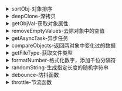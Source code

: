 
<details>
  <summary>sortObj-对象排序</summary>
  <pre>
  <code>
    import { sortObj } from "@iceywu/utils";
    const sortData = sortObj(data);
  </code>
  </pre>
</details>

<details>
  <summary>deepClone-深拷贝</summary>
  <pre>
  <code>
    import { deepClone } from "@iceywu/utils";
    const cloneData = deepClone(data);
  </code>
  </pre>
</details>

<details>
  <summary>getObjVal-获取对象属性</summary>
  <pre>
  <code>
    import { getObjVal } from "@iceywu/utils";
    const baseData = {
      a: 1,
      b: {
        c: 2
      }
    }
    const aVal = getObjVal(baseData, 'a')
    const cVal = getObjVal(baseData, ['b', 'c'])
  </code>
  </pre>
</details>
<details>
  <summary>removeEmptyValues-去除对象中的空值</summary>
  <pre>
  <code>
    import { removeEmptyValues } from "@iceywu/utils";
    const obj = {
      name: 'John',
      age: null,
      listB: [],
      address: {
        street: '123 Main St',
        city: '',
        country: 'USA',
        listA: []
      },
      hobbies: ['reading', '', 'swimming']
    }
    const result = removeEmptyValues(obj)
    console.log(result)
    {
        "name": "John",
        "address": {
            "street": "123 Main St",
            "country": "USA"
        },
        "hobbies": [
            "reading",
            "swimming"
        ]
    }
  </code>
  </pre>
</details>

<details>
  <summary>getAsyncTask-异步任务</summary>
  <pre>
  <code>
    import { getAsyncTask } from "@iceywu/utils";
    interface Rules {
      keys: string | string[]
      val: any
    }
    interface GetAsyncTaskOptions {
      rules?: Rules[]
      params?: any
      asyncTime?: number
      maxTimes?: number
    }

    interface GetAsyncTaskReturn {
      task: Promise<any>
      stop: () => void
    }

    let index = 0
    const getPost = () => {
      return new Promise((resolve, reject) => {
        setTimeout(() => {
          resolve({ id: index, title: `Post ${index}` })
        }, 1000)
      })
    }

      const { task, stop } = getAsyncTask(getPost,{
        rules:[
        {
          keys: 'id',
          val: 4,
        },
      ],
        params: {
          id: 4,
        },
      })
      handleStop = stop
      // get val in id===4
      console.log('🎉-----task-----', await task);
  </code>
  </pre>
</details>
<details>
  <summary>compareObjects-返回两对象中变化过的数据</summary>
  <pre>
  <code>
    import { compareObjects } from "@iceywu/utils";
    const obj1 = {
      a: 1,
      b: 2,
      c: 3,
      d: {
        e: 4,
        f: 5,
        g: 6,
      },
      h: [1, 2, 3, 4, 5],
    };
    const obj2 = {
      a: 1,
      b: 2,
      c: 3,
      d: {
        e: 4,
        f: 5,
        g: 6,
      },
      h: [1, 2, 3, 4, 5],
    };
    const ttData = compareObjects(obj1, obj2);
  </code>
  </pre>
</details>
<details>
  <summary>getFileType-获取文件类型</summary>
  <pre>
  <code>
    import { getFileType } from "@iceywu/utils";
    const fileType = getFileType(fileUrl);
  </code>
  </pre>
</details>
<details>
  <summary>formatNumber-格式化数字，添加千位分隔符</summary>
  <pre>
  <code>
    import { formatNumber } from "@iceywu/utils";
    const data = formatNumber(number);
  </code>
  </pre>
</details>
<details>
  <summary>randomString-生成指定长度的随机字符串</summary>
  <pre>
  <code>
    import { randomString } from "@iceywu/utils";
    const data = randomString(length);
  </code>
  </pre>
</details>
<details>
  <summary>debounce-防抖函数</summary>
  <pre>
  <code>
    import { debounce } from "@iceywu/utils";
    debounce(fn, delay);
  </code>
  </pre>
</details>
<details>
  <summary>throttle-节流函数</summary>
  <pre>
  <code>
    import { throttle } from "@iceywu/utils";
    throttle(fn, delay);
  </code>
  </pre>
</details>
